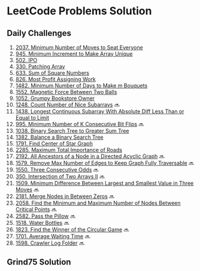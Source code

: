 # LeetCode Problems Solution

## Daily Challenges
1. [2037. Minimum Number of Moves to Seat Everyone](https://github.com/akazad13/leetcode/blob/main/daily-challenges/2037.%20Minimum%20Number%20of%20Moves%20to%20Seat%20Everyone.md)
2. [945. Minimum Increment to Make Array Unique](https://github.com/akazad13/leetcode/blob/main/daily-challenges/945.%20Minimum%20Increment%20to%20Make%20Array%20Unique.md)
3. [502. IPO](https://github.com/akazad13/leetcode/blob/main/daily-challenges/502.%20IPO.md)
4. [330. Patching Array](https://github.com/akazad13/leetcode/blob/main/daily-challenges/330.%20Patching%20Array.md)
5. [633. Sum of Square Numbers](https://github.com/akazad13/leetcode/blob/main/daily-challenges/633.%20Sum%20of%20Square%20Numbers.md)
6. [826. Most Profit Assigning Work](https://github.com/akazad13/leetcode/blob/main/daily-challenges/826.%20Most%20Profit%20Assigning%20Work.md)
7. [1482. Minimum Number of Days to Make m Bouquets](https://github.com/akazad13/leetcode/blob/main/daily-challenges/1482.%20Minimum%20Number%20of%20Days%20to%20Make%20m%20Bouquets.md)
8. [1552. Magnetic Force Between Two Balls](https://github.com/akazad13/leetcode/blob/main/daily-challenges/1552.%20Magnetic%20Force%20Between%20Two%20Balls.md)
9. [1052. Grumpy Bookstore Owner](https://github.com/akazad13/leetcode/blob/main/daily-challenges/1052.%20Grumpy%20Bookstore%20Owner.md)
10. [1248. Count Number of Nice Subarrays](https://github.com/akazad13/leetcode/blob/main/daily-challenges/1248.%20Count%20Number%20of%20Nice%20Subarrays.md) :soon:
11. [1438. Longest Continuous Subarray With Absolute Diff Less Than or Equal to Limit](https://github.com/akazad13/leetcode/blob/main/daily-challenges/1438.%20Longest%20Continuous%20Subarray%20With%20Absolute%20Diff%20Less%20Than%20or%20Equal%20to%20Limit.md)
12. [995. Minimum Number of K Consecutive Bit Flips](https://github.com/akazad13/leetcode/blob/main/daily-challenges/995.%20Minimum%20Number%20of%20K%20Consecutive%20Bit%20Flips.md) :soon:
13. [1038. Binary Search Tree to Greater Sum Tree](https://github.com/akazad13/leetcode/blob/main/daily-challenges/1038.%20Binary%20Search%20Tree%20to%20Greater%20Sum%20Tree.md)
14. [1382. Balance a Binary Search Tree](https://github.com/akazad13/leetcode/blob/main/daily-challenges/1382.%20Balance%20a%20Binary%20Search%20Tree.md)
15. [1791. Find Center of Star Graph](https://github.com/akazad13/leetcode/blob/main/daily-challenges/1791.%20Find%20Center%20of%20Star%20Graph.md)
16. [2285. Maximum Total Importance of Roads](https://github.com/akazad13/leetcode/blob/main/daily-challenges/2285.%20Maximum%20Total%20Importance%20of%20Roads.md)
17. [2192. All Ancestors of a Node in a Directed Acyclic Graph](https://github.com/akazad13/leetcode/blob/main/daily-challenges/2192.%20All%20Ancestors%20of%20a%20Node%20in%20a%20Directed%20Acyclic%20Graph.md) :soon:
18. [1579. Remove Max Number of Edges to Keep Graph Fully Traversable](https://github.com/akazad13/leetcode/blob/main/daily-challenges/1579.%20Remove%20Max%20Number%20of%20Edges%20to%20Keep%20Graph%20Fully%20Traversable.md) :soon:
19. [1550. Three Consecutive Odds](https://github.com/akazad13/leetcode/blob/main/daily-challenges/1550.%20Three%20Consecutive%20Odds.md) :soon:
20. [350. Intersection of Two Arrays II](https://github.com/akazad13/leetcode/blob/main/daily-challenges/350.%20Intersection%20of%20Two%20Arrays%20II.md) :soon:
21. [1509. Minimum Difference Between Largest and Smallest Value in Three Moves](https://github.com/akazad13/leetcode/blob/main/daily-challenges/1509.%20Minimum%20Difference%20Between%20Largest%20and%20Smallest%20Value%20in%20Three%20Moves.md) :soon:
22. [2181. Merge Nodes in Between Zeros](https://github.com/akazad13/leetcode/blob/main/daily-challenges/2181.%20Merge%20Nodes%20in%20Between%20Zeros.md) :soon:
23. [2058. Find the Minimum and Maximum Number of Nodes Between Critical Points](https://github.com/akazad13/leetcode/blob/main/daily-challenges/2058.%20Find%20the%20Minimum%20and%20Maximum%20Number%20of%20Nodes%20Between%20Critical%20Points.md) :soon:
24. [2582. Pass the Pillow](https://github.com/akazad13/leetcode/blob/main/daily-challenges/2582.%20Pass%20the%20Pillow.md) :soon:
25. [1518. Water Bottles](https://github.com/akazad13/leetcode/blob/main/daily-challenges/1518.%20Water%20Bottles.md) :soon:
26. [1823. Find the Winner of the Circular Game](https://github.com/akazad13/leetcode/blob/main/daily-challenges/1823.%20Find%20the%20Winner%20of%20the%20Circular%20Game.md) :soon:
27. [1701. Average Waiting Time](https://github.com/akazad13/leetcode/blob/main/daily-challenges/1701.%20Average%20Waiting%20Time.md) :soon:
28. [1598. Crawler Log Folder](https://github.com/akazad13/leetcode/blob/main/daily-challenges/1598.%20Crawler%20Log%20Folder.md) :soon:

## Grind75 Solution
